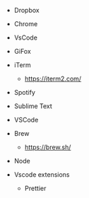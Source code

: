 * Dropbox
* Chrome
* VsCode
* GiFox
* iTerm
  * https://iterm2.com/

* Spotify
* Sublime Text
* VSCode

* Brew
  * https://brew.sh/

* Node

* Vscode extensions
  * Prettier
